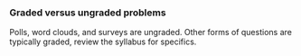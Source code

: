 
### Graded versus ungraded problems

Polls, word clouds, and surveys are ungraded. Other forms of questions are typically graded, review the syllabus for specifics.
